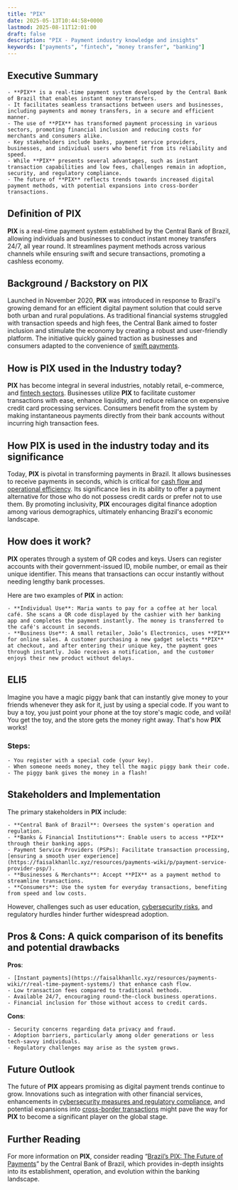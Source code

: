 ```yaml
---
title: "PIX"
date: 2025-05-13T10:44:58+0000
lastmod: 2025-08-11T12:01:00
draft: false
description: "PIX - Payment industry knowledge and insights"
keywords: ["payments", "fintech", "money transfer", "banking"]
---
```


## Executive Summary

 	- **PIX** is a real-time payment system developed by the Central Bank of Brazil that enables instant money transfers.
 	- It facilitates seamless transactions between users and businesses, including payments and money transfers, in a secure and efficient manner.
 	- The use of **PIX** has transformed payment processing in various sectors, promoting financial inclusion and reducing costs for merchants and consumers alike.
 	- Key stakeholders include banks, payment service providers, businesses, and individual users who benefit from its reliability and speed.
 	- While **PIX** presents several advantages, such as instant transaction capabilities and low fees, challenges remain in adoption, security, and regulatory compliance.
 	- The future of **PIX** reflects trends towards increased digital payment methods, with potential expansions into cross-border transactions.

## Definition of PIX
**PIX** is a real-time payment system established by the Central Bank of Brazil, allowing individuals and businesses to conduct instant money transfers 24/7, all year round. It streamlines payment methods across various channels while ensuring swift and secure transactions, promoting a cashless economy.
## Background / Backstory on PIX
Launched in November 2020, **PIX** was introduced in response to Brazil's growing demand for an efficient digital payment solution that could serve both urban and rural populations. As traditional financial systems struggled with transaction speeds and high fees, the Central Bank aimed to foster inclusion and stimulate the economy by creating a robust and user-friendly platform. The initiative quickly gained traction as businesses and consumers adapted to the convenience of [swift payments](https://faisalkhanllc.xyz/resources/payments-wiki/0-9/24-7/).
## How is PIX used in the Industry today?
**PIX** has become integral in several industries, notably retail, e-commerce, and [fintech sectors](https://faisalkhanllc.xyz/resources/payments-wiki/f/fintech/). Businesses utilize **PIX** to facilitate customer transactions with ease, enhance liquidity, and reduce reliance on expensive credit card processing services. Consumers benefit from the system by making instantaneous payments directly from their bank accounts without incurring high transaction fees.
## How PIX is used in the industry today and its significance
Today, **PIX** is pivotal in transforming payments in Brazil. It allows businesses to receive payments in seconds, which is critical for [cash flow and operational efficiency](https://faisalkhanllc.xyz/resources/payments-wiki/l/liquidity/). Its significance lies in its ability to offer a payment alternative for those who do not possess credit cards or prefer not to use them. By promoting inclusivity, **PIX** encourages digital finance adoption among various demographics, ultimately enhancing Brazil's economic landscape.
## How does it work?
**PIX** operates through a system of QR codes and keys. Users can register accounts with their government-issued ID, mobile number, or email as their unique identifier. This means that transactions can occur instantly without needing lengthy bank processes.

Here are two examples of **PIX** in action:

 	- **Individual Use**: Maria wants to pay for a coffee at her local café. She scans a QR code displayed by the cashier with her banking app and completes the payment instantly. The money is transferred to the café's account in seconds.
 	- **Business Use**: A small retailer, João’s Electronics, uses **PIX** for online sales. A customer purchasing a new gadget selects **PIX** at checkout, and after entering their unique key, the payment goes through instantly. João receives a notification, and the customer enjoys their new product without delays.

## ELI5
Imagine you have a magic piggy bank that can instantly give money to your friends whenever they ask for it, just by using a special code. If you want to buy a toy, you just point your phone at the toy store's magic code, and voilà! You get the toy, and the store gets the money right away. That's how **PIX** works!
### Steps:

 	- You register with a special code (your key).
 	- When someone needs money, they tell the magic piggy bank their code.
 	- The piggy bank gives the money in a flash!

## Stakeholders and Implementation
The primary stakeholders in **PIX** include:

 	- **Central Bank of Brazil**: Oversees the system's operation and regulation.
 	- **Banks & Financial Institutions**: Enable users to access **PIX** through their banking apps.
 	- Payment Service Providers (PSPs): Facilitate transaction processing, [ensuring a smooth user experience](https://faisalkhanllc.xyz/resources/payments-wiki/p/payment-service-provider-psp/).
 	- **Businesses & Merchants**: Accept **PIX** as a payment method to streamline transactions.
 	- **Consumers**: Use the system for everyday transactions, benefiting from speed and low costs.

However, challenges such as user education, [cybersecurity risks](https://faisalkhanllc.xyz/resources/payments-wiki/d/data-security/), and regulatory hurdles hinder further widespread adoption.
## Pros & Cons: A quick comparison of its benefits and potential drawbacks
**Pros**:

 	- [Instant payments](https://faisalkhanllc.xyz/resources/payments-wiki/r/real-time-payment-systems/) that enhance cash flow.
 	- Low transaction fees compared to traditional methods.
 	- Available 24/7, encouraging round-the-clock business operations.
 	- Financial inclusion for those without access to credit cards.

**Cons**:

 	- Security concerns regarding data privacy and fraud.
 	- Adoption barriers, particularly among older generations or less tech-savvy individuals.
 	- Regulatory challenges may arise as the system grows.

## Future Outlook
The future of **PIX** appears promising as digital payment trends continue to grow. Innovations such as integration with other financial services, enhancements in [cybersecurity measures and regulatory compliance](https://faisalkhanllc.xyz/resources/payments-wiki/a/aml-compliance/), and potential expansions into [cross-border transactions](https://faisalkhanllc.xyz/resources/payments-wiki/c/cross-border-payments/) might pave the way for **PIX** to become a significant player on the global stage.
## Further Reading
For more information on **PIX**, consider reading “[Brazil’s PIX: The Future of Payments](https://www.bcb.gov.br/en/financialstability/pix_en)” by the Central Bank of Brazil, which provides in-depth insights into its establishment, operation, and evolution within the banking landscape.